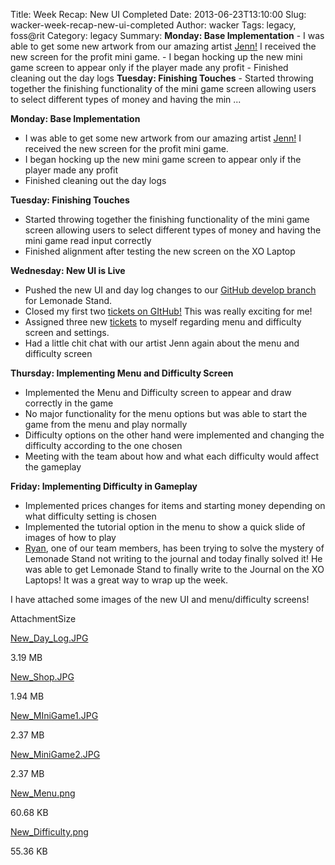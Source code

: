 Title: Week Recap: New UI Completed
Date: 2013-06-23T13:10:00
Slug: wacker-week-recap-new-ui-completed
Author: wacker
Tags: legacy, foss@rit
Category: legacy
Summary: **Monday: Base Implementation**   - I was able to get some new artwork from our amazing artist [Jenn!](http://foss.rit.edu/blog/6426) I received the new screen for the profit mini game.   - I began hocking up the new mini game screen to appear only if the player made any profit   - Finished cleaning out the day logs  **Tuesday: Finishing Touches**   - Started throwing together the finishing functionality of the mini game screen allowing users to select different types of money and having the min ... 

**Monday: Base Implementation**  
- I was able to get some new artwork from our amazing artist [Jenn!](http://foss.rit.edu/blog/6426) I received the new screen for the profit mini game.  
- I began hocking up the new mini game screen to appear only if the player made any profit  
- Finished cleaning out the day logs

**Tuesday: Finishing Touches**  
- Started throwing together the finishing functionality of the mini game screen allowing users to select different types of money and having the mini game read input correctly  
- Finished alignment after testing the new screen on the XO Laptop

**Wednesday: New UI is Live**  
- Pushed the new UI and day log changes to our [GitHub develop branch](https://github.com/FOSSRIT/lemonade-stand/tree/develop) for Lemonade Stand.  
- Closed my first two [tickets on GItHub!](https://github.com/FOSSRIT/lemonade-stand/issues?milestone=6&state=closed) This was really exciting for me!  
- Assigned three new [tickets](https://github.com/FOSSRIT/lemonade-stand/issues/assigned/DAWacker?milestone=7&page=1&state=open) to myself regarding menu and difficulty screen and settings.  
- Had a little chit chat with our artist Jenn again about the menu and difficulty screen

**Thursday: Implementing Menu and Difficulty Screen**  
- Implemented the Menu and Difficulty screen to appear and draw correctly in the game  
- No major functionality for the menu options but was able to start the game from the menu and play normally  
- Difficulty options on the other hand were implemented and changing the difficulty according to the one chosen  
- Meeting with the team about how and what each difficulty would affect the gameplay

**Friday: Implementing Difficulty in Gameplay**  
- Implemented prices changes for items and starting money depending on what difficulty setting is chosen  
- Implemented the tutorial option in the menu to show a quick slide of images of how to play  
- [Ryan](http://foss.rit.edu/blog/41940), one of our team members, has been trying to solve the mystery of Lemonade Stand not writing to the journal and today finally solved it! He was able to get Lemonade Stand to finally write to the Journal on the XO Laptops! It was a great way to wrap up the week.

I have attached some images of the new UI and menu/difficulty screens!

AttachmentSize

[New_Day_Log.JPG](http://foss.rit.edu/files/New_Day_Log.JPG)

3.19 MB

[New_Shop.JPG](http://foss.rit.edu/files/New_Shop.JPG)

1.94 MB

[New_MIniGame1.JPG](http://foss.rit.edu/files/New_MIniGame1.JPG)

2.37 MB

[New_MiniGame2.JPG](http://foss.rit.edu/files/New_MiniGame2.JPG)

2.37 MB

[New_Menu.png](http://foss.rit.edu/files/New_Menu.png)

60.68 KB

[New_Difficulty.png](http://foss.rit.edu/files/New_Difficulty.png)

55.36 KB

